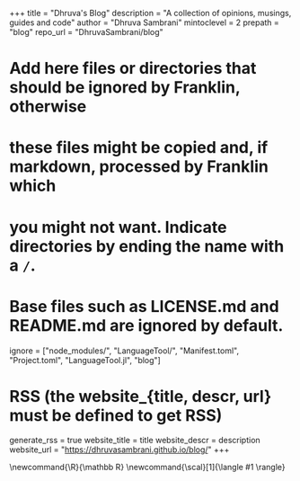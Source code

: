 <!--
Add here global page variables to use throughout your website.
-->
+++
title = "Dhruva's Blog"
description = "A collection of opinions, musings, guides and code"
author = "Dhruva Sambrani"
mintoclevel = 2
prepath = "blog"
repo_url = "DhruvaSambrani/blog"

# Add here files or directories that should be ignored by Franklin, otherwise
# these files might be copied and, if markdown, processed by Franklin which
# you might not want. Indicate directories by ending the name with a `/`.
# Base files such as LICENSE.md and README.md are ignored by default.
ignore = ["node_modules/", "LanguageTool/", "Manifest.toml", "Project.toml", "LanguageTool.jl", "blog"]

# RSS (the website_{title, descr, url} must be defined to get RSS)
generate_rss = true
website_title = title 
website_descr = description
website_url   = "https://dhruvasambrani.github.io/blog/"
+++

<!--
Add here global latex commands to use throughout your pages.
-->
\newcommand{\R}{\mathbb R}
\newcommand{\scal}[1]{\langle #1 \rangle}
